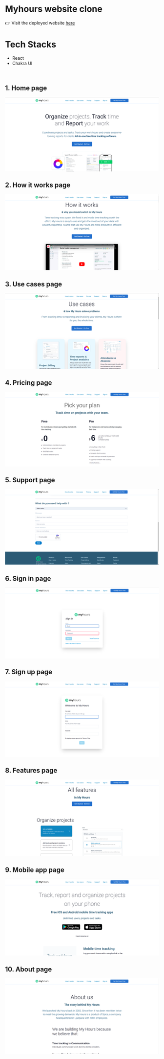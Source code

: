 # Myhours website clone

:point_right: Visit the deployed website [here](https://myhours.pages.dev/)

# Tech Stacks

- React
- Chakra UI

<br>

## 1. Home page

   <img alt="Dashboard" src="src/assets/Dashboard.png" >

<br>

## 2. How it works page

   <img alt="How it works" src="src/assets/How_it_works.png" >

<br>

## 3. Use cases page

   <img alt="Use cases" src="src/assets/Use_cases.png" >

   <br>

## 4. Pricing page

   <img alt="Pricing" src="src/assets/Pricing.png" >

   <br>

## 5. Support page

   <img alt="Support" src="src/assets/Support.png" >

   <br>

## 6. Sign in page

   <img alt="Sign in" src="src/assets/Signin.png" >

   <br>

## 7. Sign up page

   <img alt="Sign up" src="src/assets/Signup.png" >

   <br>

## 8. Features page

   <img alt="Features" src="src/assets/Features.png" >

   <br>

## 9. Mobile app page

   <img alt="Mobile app" src="src/assets/Mobile_app.png" >

   <br>

## 10. About page

 <img alt="About" src="src/assets/About.png" >
 <br>

